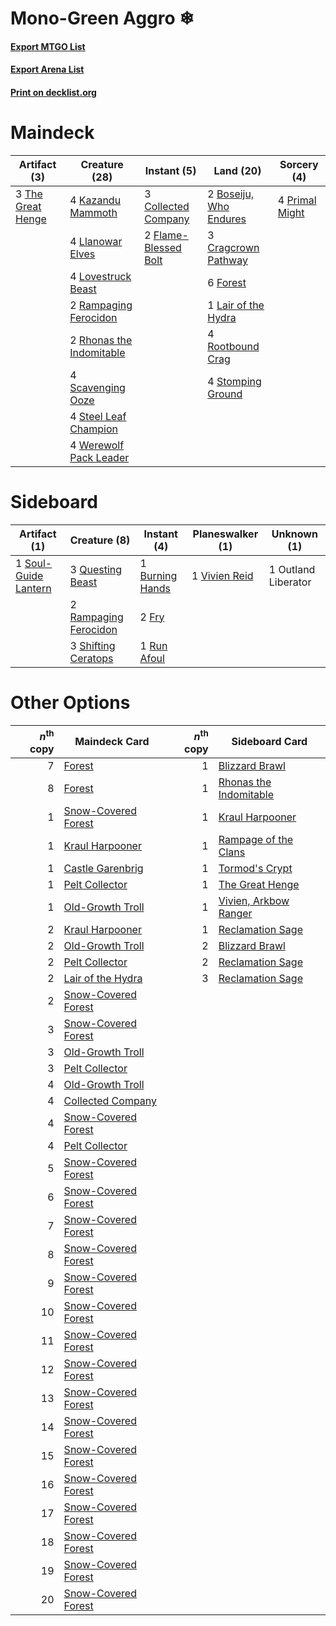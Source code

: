 # Mono-Green Aggro ❄

#### [Export MTGO List](../collection/Mono-Green%20Aggro%20❄/Mono-Green%20Aggro%20❄.txt)
#### [Export Arena List](../collection/Mono-Green%20Aggro%20❄/Mono-Green%20Aggro%20❄_arena.txt)
#### [Print on decklist.org](http://decklist.org/?deckmain=2%09Boseiju,%20Who%20Endures%0A3%09Collected%20Company%0A3%09Cragcrown%20Pathway%0A2%09Flame-Blessed%20Bolt%0A6%09Forest%0A4%09Kazandu%20Mammoth%0A1%09Lair%20of%20the%20Hydra%0A4%09Llanowar%20Elves%0A4%09Lovestruck%20Beast%0A4%09Primal%20Might%0A2%09Rampaging%20Ferocidon%0A2%09Rhonas%20the%20Indomitable%0A4%09Rootbound%20Crag%0A4%09Scavenging%20Ooze%0A4%09Steel%20Leaf%20Champion%0A4%09Stomping%20Ground%0A3%09The%20Great%20Henge%0A4%09Werewolf%20Pack%20Leader&deckside=1%09Burning%20Hands%0A2%09Fry%0A1%09Outland%20Liberator%0A3%09Questing%20Beast%0A2%09Rampaging%20Ferocidon%0A1%09Run%20Afoul%0A3%09Shifting%20Ceratops%0A1%09Soul-Guide%20Lantern%0A1%09Vivien%20Reid)
# Maindeck

|                                        Artifact (3)                                        |                                           Creature (28)                                           |                                          Instant (5)                                          |                                            Land (20)                                            |                                       Sorcery (4)                                       |
|--------------------------------------------------------------------------------------------|---------------------------------------------------------------------------------------------------|-----------------------------------------------------------------------------------------------|-------------------------------------------------------------------------------------------------|-----------------------------------------------------------------------------------------|
|3 [The Great Henge](http://gatherer.wizards.com/Pages/Card/Details.aspx?multiverseid=473123)|4 [Kazandu Mammoth](http://gatherer.wizards.com/Pages/Card/Details.aspx?multiverseid=491835)       |3 [Collected Company](http://gatherer.wizards.com/Pages/Card/Details.aspx?multiverseid=394519) |2 [Boseiju, Who Endures](http://gatherer.wizards.com/Pages/Card/Details.aspx?multiverseid=548579)|4 [Primal Might](http://gatherer.wizards.com/Pages/Card/Details.aspx?multiverseid=485520)|
|                                                                                            |4 [Llanowar Elves](http://gatherer.wizards.com/Pages/Card/Details.aspx?multiverseid=129626)        |2 [Flame-Blessed Bolt](http://gatherer.wizards.com/Pages/Card/Details.aspx?multiverseid=541014)|3 [Cragcrown Pathway](http://gatherer.wizards.com/Pages/Card/Details.aspx?multiverseid=491915)   |                                                                                         |
|                                                                                            |4 [Lovestruck Beast](http://gatherer.wizards.com/Pages/Card/Details.aspx?multiverseid=473127)      |                                                                                               |6 [Forest](http://gatherer.wizards.com/Pages/Card/Details.aspx?multiverseid=439860)              |                                                                                         |
|                                                                                            |2 [Rampaging Ferocidon](http://gatherer.wizards.com/Pages/Card/Details.aspx?multiverseid=435308)   |                                                                                               |1 [Lair of the Hydra](http://gatherer.wizards.com/Pages/Card/Details.aspx?multiverseid=527546)   |                                                                                         |
|                                                                                            |2 [Rhonas the Indomitable](http://gatherer.wizards.com/Pages/Card/Details.aspx?multiverseid=426884)|                                                                                               |4 [Rootbound Crag](http://gatherer.wizards.com/Pages/Card/Details.aspx?multiverseid=420934)      |                                                                                         |
|                                                                                            |4 [Scavenging Ooze](http://gatherer.wizards.com/Pages/Card/Details.aspx?multiverseid=420783)       |                                                                                               |4 [Stomping Ground](http://gatherer.wizards.com/Pages/Card/Details.aspx?multiverseid=405110)     |                                                                                         |
|                                                                                            |4 [Steel Leaf Champion](http://gatherer.wizards.com/Pages/Card/Details.aspx?multiverseid=443070)   |                                                                                               |                                                                                                 |                                                                                         |
|                                                                                            |4 [Werewolf Pack Leader](http://gatherer.wizards.com/Pages/Card/Details.aspx?multiverseid=527498)  |                                                                                               |                                                                                                 |                                                                                         |


# Sideboard

|                                         Artifact (1)                                          |                                          Creature (8)                                          |                                       Instant (4)                                        |                                    Planeswalker (1)                                    |    Unknown (1)    |
|-----------------------------------------------------------------------------------------------|------------------------------------------------------------------------------------------------|------------------------------------------------------------------------------------------|----------------------------------------------------------------------------------------|-------------------|
|1 [Soul-Guide Lantern](http://gatherer.wizards.com/Pages/Card/Details.aspx?multiverseid=476488)|3 [Questing Beast](http://gatherer.wizards.com/Pages/Card/Details.aspx?multiverseid=473133)     |1 [Burning Hands](http://gatherer.wizards.com/Pages/Card/Details.aspx?multiverseid=527422)|1 [Vivien Reid](http://gatherer.wizards.com/Pages/Card/Details.aspx?multiverseid=447344)|1 Outland Liberator|
|                                                                                               |2 [Rampaging Ferocidon](http://gatherer.wizards.com/Pages/Card/Details.aspx?multiverseid=435308)|2 [Fry](http://gatherer.wizards.com/Pages/Card/Details.aspx?multiverseid=466894)          |                                                                                        |                   |
|                                                                                               |3 [Shifting Ceratops](http://gatherer.wizards.com/Pages/Card/Details.aspx?multiverseid=466948)  |1 [Run Afoul](http://gatherer.wizards.com/Pages/Card/Details.aspx?multiverseid=485524)    |                                                                                        |                   |


# Other Options

|*n*<sup>th</sup> copy|                                        Maindeck Card                                         |*n*<sup>th</sup> copy|                                         Sideboard Card                                          |
|--------------------:|----------------------------------------------------------------------------------------------|--------------------:|-------------------------------------------------------------------------------------------------|
|                    7|[Forest](http://gatherer.wizards.com/Pages/Card/Details.aspx?multiverseid=439860)             |                    1|[Blizzard Brawl](http://gatherer.wizards.com/Pages/Card/Details.aspx?multiverseid=503775)        |
|                    8|[Forest](http://gatherer.wizards.com/Pages/Card/Details.aspx?multiverseid=439860)             |                    1|[Rhonas the Indomitable](http://gatherer.wizards.com/Pages/Card/Details.aspx?multiverseid=426884)|
|                    1|[Snow-Covered Forest](http://gatherer.wizards.com/Pages/Card/Details.aspx?multiverseid=121192)|                    1|[Kraul Harpooner](http://gatherer.wizards.com/Pages/Card/Details.aspx?multiverseid=452886)       |
|                    1|[Kraul Harpooner](http://gatherer.wizards.com/Pages/Card/Details.aspx?multiverseid=452886)    |                    1|[Rampage of the Clans](http://gatherer.wizards.com/Pages/Card/Details.aspx?multiverseid=457278)  |
|                    1|[Castle Garenbrig](http://gatherer.wizards.com/Pages/Card/Details.aspx?multiverseid=473202)   |                    1|[Tormod's Crypt](http://gatherer.wizards.com/Pages/Card/Details.aspx?multiverseid=389723)        |
|                    1|[Pelt Collector](http://gatherer.wizards.com/Pages/Card/Details.aspx?multiverseid=452891)     |                    1|[The Great Henge](http://gatherer.wizards.com/Pages/Card/Details.aspx?multiverseid=473123)       |
|                    1|[Old-Growth Troll](http://gatherer.wizards.com/Pages/Card/Details.aspx?multiverseid=503801)   |                    1|[Vivien, Arkbow Ranger](http://gatherer.wizards.com/Pages/Card/Details.aspx?multiverseid=466953) |
|                    2|[Kraul Harpooner](http://gatherer.wizards.com/Pages/Card/Details.aspx?multiverseid=452886)    |                    1|[Reclamation Sage](http://gatherer.wizards.com/Pages/Card/Details.aspx?multiverseid=389651)      |
|                    2|[Old-Growth Troll](http://gatherer.wizards.com/Pages/Card/Details.aspx?multiverseid=503801)   |                    2|[Blizzard Brawl](http://gatherer.wizards.com/Pages/Card/Details.aspx?multiverseid=503775)        |
|                    2|[Pelt Collector](http://gatherer.wizards.com/Pages/Card/Details.aspx?multiverseid=452891)     |                    2|[Reclamation Sage](http://gatherer.wizards.com/Pages/Card/Details.aspx?multiverseid=389651)      |
|                    2|[Lair of the Hydra](http://gatherer.wizards.com/Pages/Card/Details.aspx?multiverseid=527546)  |                    3|[Reclamation Sage](http://gatherer.wizards.com/Pages/Card/Details.aspx?multiverseid=389651)      |
|                    2|[Snow-Covered Forest](http://gatherer.wizards.com/Pages/Card/Details.aspx?multiverseid=121192)|                     |                                                                                                 |
|                    3|[Snow-Covered Forest](http://gatherer.wizards.com/Pages/Card/Details.aspx?multiverseid=121192)|                     |                                                                                                 |
|                    3|[Old-Growth Troll](http://gatherer.wizards.com/Pages/Card/Details.aspx?multiverseid=503801)   |                     |                                                                                                 |
|                    3|[Pelt Collector](http://gatherer.wizards.com/Pages/Card/Details.aspx?multiverseid=452891)     |                     |                                                                                                 |
|                    4|[Old-Growth Troll](http://gatherer.wizards.com/Pages/Card/Details.aspx?multiverseid=503801)   |                     |                                                                                                 |
|                    4|[Collected Company](http://gatherer.wizards.com/Pages/Card/Details.aspx?multiverseid=394519)  |                     |                                                                                                 |
|                    4|[Snow-Covered Forest](http://gatherer.wizards.com/Pages/Card/Details.aspx?multiverseid=121192)|                     |                                                                                                 |
|                    4|[Pelt Collector](http://gatherer.wizards.com/Pages/Card/Details.aspx?multiverseid=452891)     |                     |                                                                                                 |
|                    5|[Snow-Covered Forest](http://gatherer.wizards.com/Pages/Card/Details.aspx?multiverseid=121192)|                     |                                                                                                 |
|                    6|[Snow-Covered Forest](http://gatherer.wizards.com/Pages/Card/Details.aspx?multiverseid=121192)|                     |                                                                                                 |
|                    7|[Snow-Covered Forest](http://gatherer.wizards.com/Pages/Card/Details.aspx?multiverseid=121192)|                     |                                                                                                 |
|                    8|[Snow-Covered Forest](http://gatherer.wizards.com/Pages/Card/Details.aspx?multiverseid=121192)|                     |                                                                                                 |
|                    9|[Snow-Covered Forest](http://gatherer.wizards.com/Pages/Card/Details.aspx?multiverseid=121192)|                     |                                                                                                 |
|                   10|[Snow-Covered Forest](http://gatherer.wizards.com/Pages/Card/Details.aspx?multiverseid=121192)|                     |                                                                                                 |
|                   11|[Snow-Covered Forest](http://gatherer.wizards.com/Pages/Card/Details.aspx?multiverseid=121192)|                     |                                                                                                 |
|                   12|[Snow-Covered Forest](http://gatherer.wizards.com/Pages/Card/Details.aspx?multiverseid=121192)|                     |                                                                                                 |
|                   13|[Snow-Covered Forest](http://gatherer.wizards.com/Pages/Card/Details.aspx?multiverseid=121192)|                     |                                                                                                 |
|                   14|[Snow-Covered Forest](http://gatherer.wizards.com/Pages/Card/Details.aspx?multiverseid=121192)|                     |                                                                                                 |
|                   15|[Snow-Covered Forest](http://gatherer.wizards.com/Pages/Card/Details.aspx?multiverseid=121192)|                     |                                                                                                 |
|                   16|[Snow-Covered Forest](http://gatherer.wizards.com/Pages/Card/Details.aspx?multiverseid=121192)|                     |                                                                                                 |
|                   17|[Snow-Covered Forest](http://gatherer.wizards.com/Pages/Card/Details.aspx?multiverseid=121192)|                     |                                                                                                 |
|                   18|[Snow-Covered Forest](http://gatherer.wizards.com/Pages/Card/Details.aspx?multiverseid=121192)|                     |                                                                                                 |
|                   19|[Snow-Covered Forest](http://gatherer.wizards.com/Pages/Card/Details.aspx?multiverseid=121192)|                     |                                                                                                 |
|                   20|[Snow-Covered Forest](http://gatherer.wizards.com/Pages/Card/Details.aspx?multiverseid=121192)|                     |                                                                                                 |

